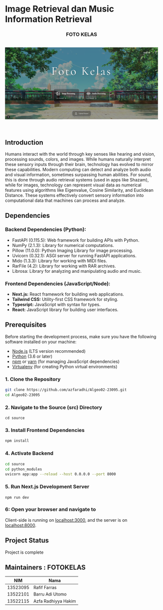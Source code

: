 # Image Retrieval dan Music Information Retrieval

<!-- ![OS](https://img.shields.io/badge/OS-Linux%20%7C%20MacBook%20%7C%20Windows%20%7C%20Windows%20WSL-blue?logo=linux)  
![Language](https://img.shields.io/badge/Language-Python%20%7C%20Typescript%20%7C%20HTML%20%7C%20CSS-brightgreen?logo=python&logoColor=white)  
![Build Tool](https://img.shields.io/badge/Tools-FastAPI%20%7C%20Axios-orange?logo=flask)  
![Database](https://img.shields.io/badge/Database-PostgreSQL-blue?logo=postgresql)  
![CLI](https://img.shields.io/badge/CLI-Electron-yellow?logo=electron)   -->

<p align="center">
    <h3 align="center">FOTO KELAS</h3> <br> 
    <img src="homepage.png">
  </a>
</p>

<br/>

## Introduction

Humans interact with the world through key senses like hearing and vision, processing sounds, colors, and images. While humans naturally interpret these sensory inputs through their brain, technology has evolved to mirror these capabilities. Modern computing can detect and analyze both audio and visual information, sometimes surpassing human abilities. For sound, this is done through audio retrieval systems (used in apps like Shazam), while for images, technology can represent visual data as numerical features using algorithms like Eigenvalue, Cosine Similarity, and Euclidean Distance. These systems effectively convert sensory information into computational data that machines can process and analyze.


## Dependencies

### Backend Dependencies (Python):

- FastAPI (0.115.5): Web framework for building APIs with Python.
- NumPy (2.1.3): Library for numerical computations.
- Pillow (11.0.0): Python Imaging Library for image processing.
- Uvicorn (0.32.1): ASGI server for running FastAPI applications.
- Mido (1.3.3): Library for working with MIDI files.
- RarFile (4.2): Library for working with RAR archives.
- Librosa: Library for analyzing and manipulating audio and music.

### Frontend Dependencies (JavaScript/Node):

- **Next.js:** React framework for building web applications.
- **Tailwind CSS:** Utility-first CSS framework for styling.
- **Typesript:** JavaScript with syntax for types.
- **React:** JavaScript library for building user interfaces.


## Prerequisites

Before starting the development process, make sure you have the following software installed on your machine:

- [Node.js](https://nodejs.org/) (LTS version recommended)
- [Python](https://www.python.org/) (3.6 or later)
- [npm](https://www.npmjs.com/) or [yarn](https://yarnpkg.com/) (for managing JavaScript dependencies)
- [Virtualenv](https://virtualenv.pypa.io/) (for creating Python virtual environments)

### 1. Clone the Repository

```bash
git clone https://github.com/azfaradhi/Algeo02-23095.git
cd Algeo02-23095
```

### 2. Navigate to the Source (src) Directory

```
cd source
```

### 3. Install Frontend Dependencies

```bash
npm install
```

### 4. Activate Backend

```bash
cd source
cd python_modules
uvicorn app:app --reload --host 0.0.0.0 --port 8000
```

### 5. Run Next.js Development Server

```
npm run dev
```

### 6: Open your browser and navigate to

Client-side is running on [localhost:3000](http://localhost:3000), and the server is on [localhost:8000](http://localhost:8000).

## Project Status

Project is complete


## Maintainers : FOTOKELAS


| NIM      | Nama                   |
| -------- | -----------------------|
| 13523095 | Rafif Farras           |
| 13522101 | Barru Adi Utomo        |
| 13522115 | Azfa Radhiyya Hakim    |